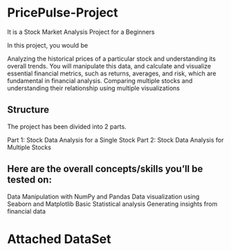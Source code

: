 # PricePulse-Project
It is a Stock Market Analysis Project for a Beginners

In this project, you would be 

Analyzing the historical prices of a particular stock and understanding its overall trends. You will manipulate this data, and calculate and visualize essential financial metrics, such as returns, averages, and risk, which are fundamental in financial analysis.
Comparing multiple stocks and understanding their relationship using multiple visualizations

## Structure
The project has been divided into 2 parts.

Part 1: Stock Data Analysis for a Single Stock
Part 2: Stock Data Analysis for Multiple Stocks

## Here are the overall concepts/skills you’ll be tested on:

Data Manipulation with NumPy and Pandas
Data visualization using Seaborn and Matplotlib
Basic Statistical analysis
Generating insights from financial data

# Attached DataSet

